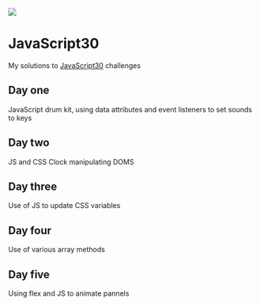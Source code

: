 ﻿![](https://javascript30.com/images/JS3-social-share.png)

# JavaScript30

My solutions to [JavaScript30](https://javascript30.com/) challenges

## Day one

JavaScript drum kit, using data attributes and event listeners to set sounds to keys

## Day two

JS and CSS Clock manipulating DOMS

## Day three

Use of JS to update CSS variables

## Day four

Use of various array methods

## Day five

Using flex and JS to animate pannels